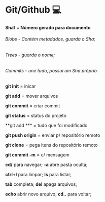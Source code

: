 # Git/Github :computer:



#### Sha1 = Número gerado para documento

###### Blobs - Contém metadados, guarda o Sha;

###### Trees - guarda o nome;

###### Commits - une tudo, possui um Sha próprio.



**git init** = inicar 

**git add** = mover arquivos

**git commit** =  criar commit

**git status** = status do projeto

**git add *** = tudo que foi modificado

**git push origin** = enviar p/ repositório remoto

**git clone** = pega itens do repositório remoto

**git commit -m** = c/ mensagem

**cd/** para navegar;                                                     **-a** abre pasta oculta;

**ctrl+l** para limpar;                                                    **ls** para listar;

**tab** completa;                                                           **del** apaga arquivos;

**echo** abrir novo arquivo;                                        **cd..** para voltar;

